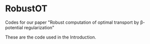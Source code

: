 # RobustOT
Codes for our paper "Robust computation of optimal transport by β-potential regularization"

These are the code used in the Introduction.
